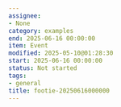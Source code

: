 ```yaml
---
assignee:
- None
category: examples
end: 2025-06-16 00:00:00
item: Event
modified: 2025-05-10@01:28:30
start: 2025-06-16 00:00:00
status: Not started
tags:
- general
title: footie-20250616000000
---
```


